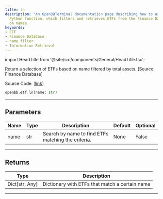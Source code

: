 ```yaml
---
title: ln
description: "An OpenBBTerminal documentation page describing how to use the openbb.etf.ln"
  Python function, which filters and retrieves ETFs from the Finance Database based
  on names.
keywords:
- ETF
- Finance Database
- name filter
- Information Retrieval
---
```


import HeadTitle from '@site/src/components/General/HeadTitle.tsx';

<HeadTitle title="etf.ln - Reference | OpenBB SDK Docs" />

Return a selection of ETFs based on name filtered by total assets. [Source: Finance Database]

Source Code: [[link](https://github.com/OpenBB-finance/OpenBBTerminal/tree/main/openbb_terminal/etf/financedatabase_model.py#L15)]

```python
openbb.etf.ln(name: str)
```

---

## Parameters

| Name | Type | Description | Default | Optional |
| ---- | ---- | ----------- | ------- | -------- |
| name | str | Search by name to find ETFs matching the criteria. | None | False |


---

## Returns

| Type | Description |
| ---- | ----------- |
| Dict[str, Any] | Dictionary with ETFs that match a certain name |
---
